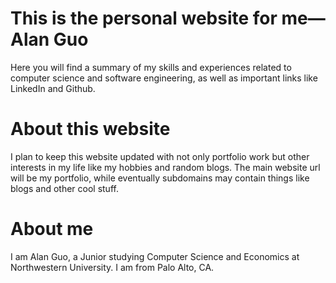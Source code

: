 # This is the personal website for me—Alan Guo

Here you will find a summary of my skills and experiences related to computer science and software engineering, as well as important links like LinkedIn and Github.

# About this website

I plan to keep this website updated with not only portfolio work but other interests in my life like my hobbies and random blogs. The main website url will be my portfolio, while eventually subdomains may contain things like blogs and other cool stuff.

# About me

I am Alan Guo, a Junior studying Computer Science and Economics at Northwestern University. I am from Palo Alto, CA.
